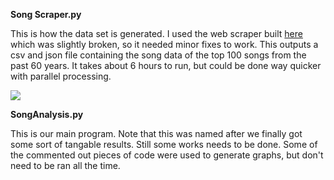 **Song Scraper.py**

  This is how the data set is generated. I used the web scraper built [here](https://github.com/sharpie-007/dataAndMusic/blob/master/49%20Years%20of%20Music%20-%20Collection%20and%20Analysis.ipynb)
 which was slightly broken, so it needed minor fixes to work. This outputs a csv and json file containing the song data of the top 100 songs from the past 60 years. It takes about 6 hours to run, but could be done way quicker with parallel processing.
 
 ![](https://i.imgur.com/mDZkDUI.png)

**SongAnalysis.py**


This is our main program. Note that this was named after we finally got some sort of tangable results. Still some works needs to be done. Some of the commented out pieces of code were used to generate graphs, but don't need to be ran all the time.
